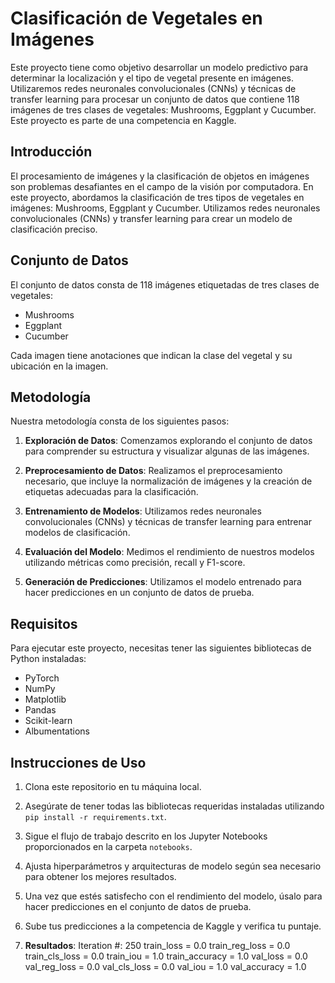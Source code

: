 # Clasificación de Vegetales en Imágenes

Este proyecto tiene como objetivo desarrollar un modelo predictivo para determinar la localización y el tipo de vegetal presente en imágenes. Utilizaremos redes neuronales convolucionales (CNNs) y técnicas de transfer learning para procesar un conjunto de datos que contiene 118 imágenes de tres clases de vegetales: Mushrooms, Eggplant y Cucumber. Este proyecto es parte de una competencia en Kaggle.

## Introducción

El procesamiento de imágenes y la clasificación de objetos en imágenes son problemas desafiantes en el campo de la visión por computadora. En este proyecto, abordamos la clasificación de tres tipos de vegetales en imágenes: Mushrooms, Eggplant y Cucumber. Utilizamos redes neuronales convolucionales (CNNs) y transfer learning para crear un modelo de clasificación preciso.

## Conjunto de Datos

El conjunto de datos consta de 118 imágenes etiquetadas de tres clases de vegetales:

- Mushrooms
- Eggplant
- Cucumber

Cada imagen tiene anotaciones que indican la clase del vegetal y su ubicación en la imagen.

## Metodología

Nuestra metodología consta de los siguientes pasos:

1. **Exploración de Datos**: Comenzamos explorando el conjunto de datos para comprender su estructura y visualizar algunas de las imágenes.

2. **Preprocesamiento de Datos**: Realizamos el preprocesamiento necesario, que incluye la normalización de imágenes y la creación de etiquetas adecuadas para la clasificación.

3. **Entrenamiento de Modelos**: Utilizamos redes neuronales convolucionales (CNNs) y técnicas de transfer learning para entrenar modelos de clasificación.

4. **Evaluación del Modelo**: Medimos el rendimiento de nuestros modelos utilizando métricas como precisión, recall y F1-score.

5. **Generación de Predicciones**: Utilizamos el modelo entrenado para hacer predicciones en un conjunto de datos de prueba.

## Requisitos

Para ejecutar este proyecto, necesitas tener las siguientes bibliotecas de Python instaladas:

- PyTorch
- NumPy
- Matplotlib
- Pandas
- Scikit-learn
- Albumentations

## Instrucciones de Uso

1. Clona este repositorio en tu máquina local.
2. Asegúrate de tener todas las bibliotecas requeridas instaladas utilizando `pip install -r requirements.txt`.
3. Sigue el flujo de trabajo descrito en los Jupyter Notebooks proporcionados en la carpeta `notebooks`.
4. Ajusta hiperparámetros y arquitecturas de modelo según sea necesario para obtener los mejores resultados.
5. Una vez que estés satisfecho con el rendimiento del modelo, úsalo para hacer predicciones en el conjunto de datos de prueba.
6. Sube tus predicciones a la competencia de Kaggle y verifica tu puntaje.


6. **Resultados**: 
Iteration #:  250
train_loss = 0.0
train_reg_loss = 0.0
train_cls_loss = 0.0
train_iou = 1.0
train_accuracy = 1.0
val_loss = 0.0
val_reg_loss = 0.0
val_cls_loss = 0.0
val_iou = 1.0
val_accuracy = 1.0


